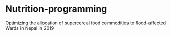 # Nutrition-programming
Optimizing the allocation of supercereal food commodities to flood-affected Wards in Nepal in 2019
